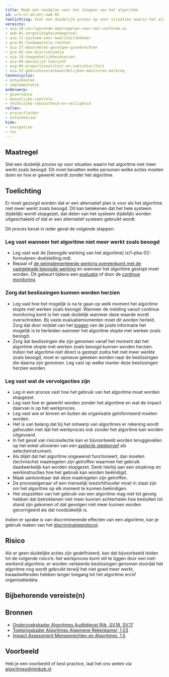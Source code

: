 ```yaml
---
title: Maak een noodplan voor het stoppen van het algoritme
id: urn:nl:ak:mtr:owk-02
toelichting: Stel een duidelijk proces op voor situaties waarin het algoritme niet meer werkt zoals beoogd. Dit moet bevatten welke personen welke acties moeten doen en hoe er gewerkt wordt zonder het algoritme.
vereiste: 
- aia-18-corrigerende-maatregelen-voor-non-conforme-ai
- awb-01-zorgvuldigheidsbeginsel
- aia-11-systeem-voor-kwaliteitsbeheer
- grw-01-fundamentele-rechten
- aia-27-beoordelen-gevolgen-grondrechten
- grw-02-non-discriminatie
- aia-19-toegankelijkheidseisen
- aia-09-menselijk-toezicht
- avg-04-proportionaliteit-en-subsidiariteit
- aia-22-gebruiksverantwoordelijken-monitoren-werking
levenscyclus: 
- ontwikkelen
- implementatie
onderwerp: 
- governance
- menselijke-controle
- technische-robuustheid-en-veiligheid
rollen:
- projectleider
- ontwikkelaar
hide:
- navigation
- toc
---
```

<!-- Let op! onderstaande regel met 'tags' niet weghalen! Deze maakt automatisch de knopjes op basis van de metadata  -->
<!-- tags -->

## Maatregel
<!-- Vul hier een omschrijving in van wat deze maatregel inhoudt. -->
Stel een duidelijk proces op voor situaties waarin het algoritme niet meer werkt zoals beoogd. Dit moet bevatten welke personen welke acties moeten doen en hoe er gewerkt wordt zonder het algoritme.
  
## Toelichting
Er moet gezorgd worden dat er een alternatief plan is voor als het algoritme niet meer werkt zoals beoogd. Dit kan betekenen dat het hele systeem (tijdelijk) wordt stopgezet, dat delen van het systeem (tijdelijk) worden uitgeschakeld of dat er een alternatief systeem gebruikt wordt. 

Dit proces bevat in ieder geval de volgende stappen:

### Leg vast wanneer het algoritme niet meer werkt zoals beoogd
- Leg vast wat de [beoogde werking van het algoritme] is(1-pba-02-formuleren-doelstelling.md).
- Bepaal of [de geïmplementeerde werking overeenkomt met de vastgelegde beoogde werking](5-ver-01-functioneren-in-lijn-met-doeleinden.md) en wanneer het algoritme gestopt moet worden. Dit gebeurt tijdens een [evaluatie](7-mon-04-evaluatieplan.md) of door de [continue monitoring](7-mon-07-plan-continue-monitoring.md). 

### Zorg dat beslissingen kunnen worden herzien
- Leg vast hoe het mogelijk is na te gaan op welk moment het algoritme stopte met werken zoals beoogd. 
Wanneer de melding vanuit continue monitoring komt is het vaak duidelijk wanneer deze waarde wordt overschreden. 
Bij vaste evaluatiemomenten moet dit worden herleid. 
Zorg dat door middel van het [loggen](4-owk-04-logging.md) van de juiste informatie het mogelijk is te herleiden wanneer het algoritme stopte met werken zoals beoogd. 
- Zorg dat beslissingen die zijn genomen vanaf het moment dat het algoritme stopte met werken zoals beoogd kunnen worden herzien. Indien het algoritme niet direct is gestopt zodra het niet meer werkte zoals beoogd, moet er opnieuw gekeken worden naar de beslissingen die daarna zijn genomen. Leg vast op welke manier deze beslissingen herzien worden. 

### Leg vast wat de vervolgacties zijn
- Leg in een proces vast hoe het gebruik van het algoritme moet worden stopgezet. 
- Leg vast hoe er gewerkt worden zonder het algoritme en wat de impact daarvan is op het werkproces.  
- Leg vast wie er binnen en buiten de organisatie geïnformeerd moeten worden. 
- Het is van belang dat bij het ontwerp van algoritmes er rekening wordt gehouden met dat het werkproces ook zonder het algoritme kan worden uitgevoerd.
- In het geval van risicoselectie kan er bijvoorbeeld worden teruggevallen op het enkel uitvoeren van een [aselecte steekproef](6-imp-02-aselecte-steekproeven.md) als selectieinstrument. 
- Als blijkt dat het algoritme ongewenst functioneert, dan moeten (technische) maatregelen zijn getroffen waarmee het gebruik daadwerkelijk kan worden stopgezet. Denk hierbij aan een stopknop en werkinstructies hoe het gebruik kan worden beëindigd.
- Maak aantoonbaar dat deze maatregelen zijn getroffen.
- De proceseigenaar of een menselijk toezichthouder moet in staat zijn om het algoritme op elk moment te kunnen beëindigen.
- Het stopzetten van het gebruik van een algoritme mag niet tot gevolg hebben dat betrokkenen niet meer kunnen achterhalen hoe besluiten tot stand zijn gekomen of dat gevolgen niet meer kunnen worden gecorrigeerd als dat noodzakelijk is. 

Indien er sprake is van discriminerende effecten van een algoritme, kan je gebruik maken van het [discriminatieprotocol](0-org-15-discriminatieprotocol.md). 
   
## Risico
Als er geen duidelijke acties zijn gedefinieerd, kan dat bijvoorbeeld leiden tot de volgende risico’s: het werkproces komt stil te liggen door een niet-werkend algoritme; er worden verkeerde beslissingen genomen doordat het algoritme nog wordt gebruikt terwijl het niet goed meer werkt, kwaadwillenden hebben langer toegang tot het algoritme en/of organisatiedata. 

## Bijbehorende vereiste(n)
<!-- Let op! onderstaande regel met 'list_vereisten_on_maatregelen_page' niet weghalen! Deze maakt automatisch een lijst van bijbehorende verseisten op basis van de metadata  -->
<!-- list_vereisten_on_maatregelen_page -->

## Bronnen 
<!-- Vul hier de relevante bronnen in voor deze maatregel -->

- [Onderzoekskader Algoritmes Auditdienst Rijk, SV.18, SV.17 ](https://www.rijksoverheid.nl/documenten/rapporten/2023/07/11/onderzoekskader-algoritmes-adr-2023)
- [Toetsingskader Algoritmes Algemene Rekenkamer, 1.03](https://www.rekenkamer.nl/onderwerpen/algoritmes/documenten/publicaties/2024/05/15/het-toetsingskader-aan-de-slag)
- [Impact Assessment Mensenrechten en Algoritmes, 1.5](../hulpmiddelen/IAMA.md)

## Voorbeeld
<!-- Voeg hier een voorbeeld toe, door er bijvoorbeeld naar te verwijzen -->

Heb je een voorbeeld of best practice, laat het ons weten via [algoritmes@minbzk.nl](mailto:algoritmes@minbzk.nl)
